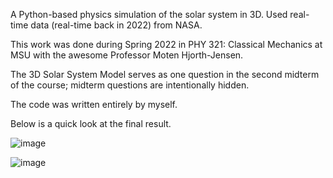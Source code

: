 A Python-based physics simulation of the solar system in 3D. Used real-time data (real-time back in 2022) from NASA. 

This work was done during Spring 2022 in PHY 321: Classical Mechanics at MSU with the awesome Professor Moten Hjorth-Jensen. 

The 3D Solar System Model serves as one question in the second midterm of the course; midterm questions are intentionally hidden. 

The code was written entirely by myself. 

Below is a quick look at the final result. 

![image](https://github.com/user-attachments/assets/ae34b4ed-6149-4b51-bd59-a55cf6d4fd13)

![image](https://github.com/user-attachments/assets/3df83348-40de-46b5-b4b1-4509c037e2d3)
